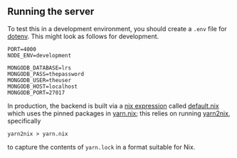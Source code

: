 ## Running the server

To test this in a development environment, you should create a `.env`
file for [dotenv](https://www.npmjs.com/package/dotenv).  This might
look as follows for development.

```
PORT=4000
NODE_ENV=development
        
MONGODB_DATABASE=lrs
MONGODB_PASS=thepassword
MONGODB_USER=theuser
MONGODB_HOST=localhost
MONGODB_PORT=27017
```

In production, the backend is built via a [nix
expression](https://nixos.org/) called [default.nix](./default.nix)
which uses the pinned packages in [yarn.nix](./yarn.nix); this relies
on running [yarn2nix](https://github.com/moretea/yarn2nix), specifically

```
yarn2nix > yarn.nix
```

to capture the contents of `yarn.lock` in a format suitable for Nix.
